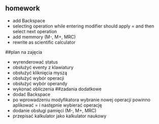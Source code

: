## homework
* add Backspace
* selecting operation while entering modifier should apply = and then select next operation
* add memmory (M-, M+, MRC)
* rewrite as scientific calculator

##plan na zajęcia
* wyrenderować status
* obsłużyć eventy z klawiatury
* obsłużyć kliknięcia myszą
* obsłużyć wybór operacji
* obsłużyć wybór operandy
* wykonać obliczenia
##zadania dodatkowe
* dodać Backspace
* po wprowadzeniu modyfikatora wybranie nowej operacji powinno aplikować = i następnie wybierać operację
* dodanie obsługi pamięci (M-, M+, MRC)
* przepisać kalkulator jako kalkulator naukowy